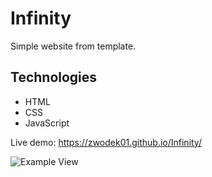 # Infinity

Simple website from template.

## Technologies
- HTML
- CSS
- JavaScript

Live demo: https://zwodek01.github.io/Infinity/

![Example View](https://i.imgur.com/mDPL5Hc.jpg)
